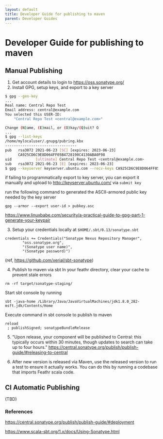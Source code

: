 ```yaml
---
layout: default
title: Developer Guide for publishing to maven
parent: Developer Guides
---
```


# Developer Guide for publishing to maven

## Manual Publishing

1. Get account details to login to https://oss.sonatype.org/
2. Install GPG, setup keys, and export to a key server

```bash
$ gpg --gen-key
...
Real name: Central Repo Test
Email address: central@example.com
You selected this USER-ID:
    "Central Repo Test <central@example.com>"

Change (N)ame, (E)mail, or (O)kay/(Q)uit? O
...
$ gpg --list-keys
/home/mylocaluser/.gnupg/pubring.kbx
---------------------------------
pub   rsa3072 2021-06-23 [SC] [expires: 2023-06-23]
      CA925CD6C9E8D064FF05B4728190C4130ABA0F98
uid           [ultimate] Central Repo Test <central@example.com>
sub   rsa3072 2021-06-23 [E] [expires: 2023-06-23]
$ gpg --keyserver keyserver.ubuntu.com --recv-keys CA925CD6C9E8D064FF05B4728190C4130ABA0F98
```

if failing to programmatically export to key server, you can export it manually and upload to http://keyserver.ubuntu.com/ via `submit key`

run the following command to generated the ASCII-armored public key needed by the key server

```
gpg --armor --export user-id > pubkey.asc
```

https://www.linuxbabe.com/security/a-practical-guide-to-gpg-part-1-generate-your-keypair

3. Setup your credentials locally at `$HOME/.sbt/0.13/sonatype.sbt`

```
credentials += Credentials("Sonatype Nexus Repository Manager",
        "oss.sonatype.org",
        "(Sonatype user name)",
        "(Sonatype password)")
```

(ref, https://github.com/xerial/sbt-sonatype)

4. Publish to maven via sbt
   In your feathr directory, clear your cache to prevent stale errors

```
rm -rf target/sonatype-staging/
```

Start sbt console by running

```
sbt -java-home /Library/Java/JavaVirtualMachines/jdk1.8.0_282-msft.jdk/Contents/Home
```

Execute command in sbt console to publish to maven

```
reload
 ; publishSigned; sonatypeBundleRelease
```

5. "Upon release, your component will be published to Central: this typically occurs within 30 minutes, though updates to search can take up to four hours."
   https://central.sonatype.org/publish/publish-guide/#releasing-to-central

6. After new version is released via Maven, use the released version to run a test to ensure it actually works. You can do this by running a codebase that imports Feathr scala code.

## CI Automatic Publishing

(TBD)

### References

https://central.sonatype.org/publish/publish-guide/#deployment

https://www.scala-sbt.org/1.x/docs/Using-Sonatype.html

